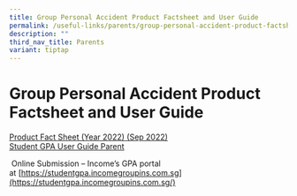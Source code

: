 ```yaml
---
title: Group Personal Accident Product Factsheet and User Guide
permalink: /useful-links/parents/group-personal-accident-product-factsheet-and-user-guide/
description: ""
third_nav_title: Parents
variant: tiptap
---
```

# Group Personal Accident Product Factsheet and User Guide

[Product Fact Sheet (Year 2022) (Sep 2022)](/files/Useful%20Links/Product-Fact-Sheet-Year-2022-Sep-2022.pdf)   
[Student GPA User Guide Parent](/files/Useful%20Links/StudentGPAUserGuide-Parent.pdf)

 Online Submission – Income’s GPA portal at [https://studentgpa.incomegroupins.com.sg](https://studentgpa.incomegroupins.com.sg/)